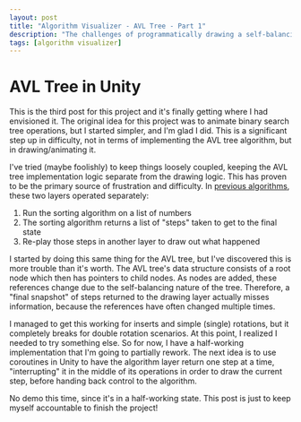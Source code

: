 ```yaml
---
layout: post
title: "Algorithm Visualizer - AVL Tree - Part 1"
description: "The challenges of programmatically drawing a self-balancing binary search tree."
tags: [algorithm visualizer]
---
```


# AVL Tree in Unity

This is the third post for this project and it's finally getting where I had envisioned it. The original idea for this project was to animate binary search tree operations, but I started simpler, and I'm glad I did. This is a significant step up in difficulty, not in terms of implementing the AVL tree algorithm, but in drawing/animating it.

I've tried (maybe foolishly) to keep things loosely coupled, keeping the AVL tree implementation logic separate from the drawing logic. This has proven to be the primary source of frustration and difficulty. In [previous algorithms](https://planetlotus.github.io/2020/05/17/algorithm-visualizer-quicksort.html), these two layers operated separately:

1. Run the sorting algorithm on a list of numbers
2. The sorting algorithm returns a list of "steps" taken to get to the final state
3. Re-play those steps in another layer to draw out what happened

I started by doing this same thing for the AVL tree, but I've discovered this is more trouble than it's worth. The AVL tree's data structure consists of a root node which then has pointers to child nodes. As nodes are added, these references change due to the self-balancing nature of the tree. Therefore, a "final snapshot" of steps returned to the drawing layer actually misses information, because the references have often changed multiple times.

I managed to get this working for inserts and simple (single) rotations, but it completely breaks for double rotation scenarios. At this point, I realized I needed to try something else. So for now, I have a half-working implementation that I'm going to partially rework. The next idea is to use coroutines in Unity to have the algorithm layer return one step at a time, "interrupting" it in the middle of its operations in order to draw the current step, before handing back control to the algorithm.

No demo this time, since it's in a half-working state. This post is just to keep myself accountable to finish the project!
